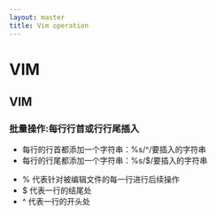 ```yaml
---
layout: master
title: Vim operation
---
```


# VIM 
## VIM

### 批量操作:每行行首或行行尾插入

* 每行的行首都添加一个字符串：%s/^/要插入的字符串
* 每行的行尾都添加一个字符串：%s/$/要插入的字符串

- % 代表针对被编辑文件的每一行进行后续操作
- $ 代表一行的结尾处
-  ^ 代表一行的开头处 
